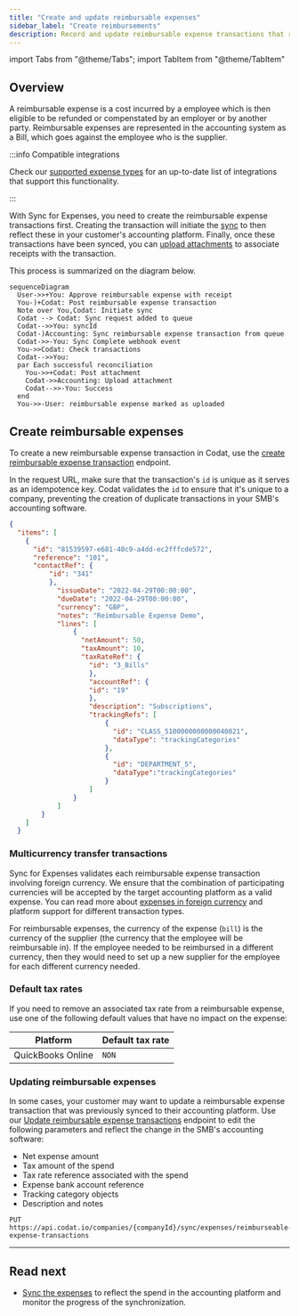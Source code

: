 ```yaml
---
title: "Create and update reimbursable expenses"
sidebar_label: "Create reimbursements"
description: Record and update reimbursable expense transactions that represent your customers' spend
---
```


import Tabs from "@theme/Tabs";
import TabItem from "@theme/TabItem"

## Overview

A reimbursable expense is a cost incurred by a employee which is then eligible to be refunded or compenstated by an employer or by another party. Reimbursable expenses are represented in the accounting system as a Bill, which goes against the employee who is the supplier.

:::info Compatible integrations

Check our [supported expense types](expenses/overview#supported-integrations) for an up-to-date list of integrations that support this functionality.

:::

With Sync for Expenses, you need to create the reimbursable expense transactions first. Creating the transaction will initiate the [sync](/expenses/sync-process/syncing-expenses) to then reflect these in your customer's accounting platform. Finally, once these transactions have been synced, you can [upload attachments](/expenses/sync-process/uploading-receipts) to associate receipts with the transaction.

This process is summarized on the diagram below.

``` mermaid
sequenceDiagram
  User->>+You: Approve reimbursable expense with receipt
  You-)+Codat: Post reimbursable expense transaction
  Note over You,Codat: Initiate sync
  Codat --> Codat: Sync request added to queue
  Codat-->>You: syncId
  Codat-)Accounting: Sync reimbursable expense transaction from queue
  Codat->>-You: Sync Complete webhook event
  You->>Codat: Check transactions
  Codat-->>You: 
  par Each successful reconciliation
    You->>+Codat: Post attachment
    Codat->>Accounting: Upload attachment
    Codat-->>-You: Success
  end
  You->>-User: reimbursable expense marked as uploaded
```

## Create reimbursable expenses

To create a new reimbursable expense transaction in Codat, use the [create reimbursable expense transaction](LINK) endpoint. 

In the request URL, make sure that the transaction's `id` is unique as it serves as an idempotence key. Codat validates the `id` to ensure that it's unique to a company, preventing the creation of duplicate transactions in your SMB's accounting software. 

```json title="Reimbursable expense request body"
{
  "items": [
    {
      "id": "81539597-e681-40c9-a4dd-ec2fffcde572",
      "reference": "101",
      "contactRef": {
          "id": "341"
          },
            "issueDate": "2022-04-29T00:00:00",
            "dueDate": "2022-04-29T00:00:00",
            "currency": "GBP",
            "notes": "Reimbursable Expense Demo",
            "lines": [
                {
                  "netAmount": 50,
                  "taxAmount": 10,
                  "taxRateRef": {
                    "id": "3_Bills"
                    },
                    "accountRef": {
                    "id": "19"
                    },
                    "description": "Subscriptions",
                    "trackingRefs": [
                        {
                          "id": "CLASS_5100000000000040021",
                          "dataType": "trackingCategories"
                        },
                        {
                          "id": "DEPARTMENT_5",
                          "dataType":"trackingCategories"
                        }
                    ]
                }
            ]
        }
    ]
  }
```

### Multicurrency transfer transactions

Sync for Expenses validates each reimbursable expense transaction involving foreign currency. We ensure that the combination of participating currencies will be accepted by the target accounting platform as a valid expense. You can read more about [expenses in foreign currency](/expenses/fx-management) and platform support for different transaction types.

For reimbursable expenses, the currency of the expense (`bill`) is the currency of the supplier (the currency that the employee will be reimbursable in). If the employee needed to be reimbursed in a different currency, then they would need to set up a new supplier for the employee for each different currency needed.

### Default tax rates

If you need to remove an associated tax rate from a reimbursable expense, use one of the following default values that have no impact on the expense:

| Platform          | Default tax rate                 |
|-------------------|----------------------------------|
| QuickBooks Online | `NON`                            |

### Updating reimbursable expenses

In some cases, your customer may want to update a reimbursable expense transaction that was previously synced to their accounting platform. Use our [Update reimbursable expense transactions](/sync-for-expenses-api#/operations/update-reimbursable-expense-transaction) endpoint to edit the following parameters and reflect the change in the SMB's accounting software: 

- Net expense amount 
- Tax amount of the spend
- Tax rate reference associated with the spend
- Expense bank account reference
- Tracking category objects
- Description and notes

```http title="Update an expense transaction"
PUT  https://api.codat.io/companies/{companyId}/sync/expenses/reimburseable-expense-transactions
```

---
## Read next

- [Sync the expenses](/expenses/sync-process/syncing-expenses) to reflect the spend in the accounting platform and monitor the progress of the synchronization.

